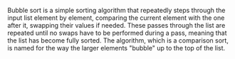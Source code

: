 Bubble sort is a simple sorting algorithm that repeatedly steps through the input list element by element,
comparing the current element with the one after it, swapping their values if needed.
These passes through the list are repeated until no swaps have to be performed during a pass, meaning that the list has become fully sorted.
The algorithm, which is a comparison sort, is named for the way the larger elements "bubble" up to the top of the list.


